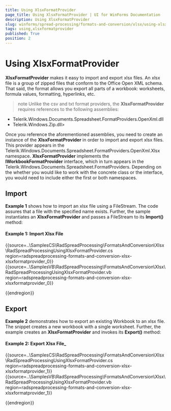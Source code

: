 ```yaml
---
title: Using XlsxFormatProvider
page_title: Using XlsxFormatProvider | UI for WinForms Documentation
description: Using XlsxFormatProvider
slug: winforms/spread-processing/formats-and-conversion/xlsx/using-xlsxformatprovider
tags: using,xlsxformatprovider
published: True
position: 2
---
```


# Using XlsxFormatProvider

__XlsxFormatProvider__ makes it easy to import and export xlsx files. An xlsx file is a group of zipped files that conform to the Office Open XML schema. That said, the format allows you export all parts of a workbook: worksheets, formula values, formatting, hyperlinks, etc.

>note Unlike the csv and txt format providers, the __XlsxFormatProvider__ requires references to the following assemblies:
* Telerik.Windows.Documents.Spreadsheet.FormatProviders.OpenXml.dll
* Telerik.Windows.Zip.dll>
>



Once you reference the aforementioned assemblies, you need to create an instance of the __XlsxFormatProvider__ in order to import and export xlsx files. This provider appears in the Telerik.Windows.Documents.Spreadsheet.FormatProviders.OpenXml.Xlsx namespace. __XlsxFormatProvider__ implements the __IWorkbookFormatProvider__ interface, which in turn appears in the Telerik.Windows.Documents.Spreadsheet.FormatProviders. Depending on the whether you would like to work with the concrete class or the interface, you would need to include either the first or both namespaces.
      

## Import

__Example 1__ shows how to import an xlsx file using a FileStream. The code assures that a file with the specified name exists. Further, the sample instantiates an __XlsxFormatProvider__ and passes a FileStream to its __Import()__ method:

#### Example 1: Import Xlsx File
{{source=..\SamplesCS\RadSpreadProcessing\FormatsAndConversion\Xlsx\RadSpreadProcessingUsingXlsxFormatProvider.cs region=radspreadprocessing-formats-and-conversion-xlsx-xlsxformatprovider_0}} 
{{source=..\SamplesVB\RadSpreadProcessing\FormatsAndConversion\Xlsx\RadSpreadProcessingUsingXlsxFormatProvider.vb region=radspreadprocessing-formats-and-conversion-xlsx-xlsxformatprovider_0}} 

{{endregion}} 
## Export

__Example 2__ demonstrates how to export an existing Workbook to an xlsx file. The snippet creates a new workbook with a single worksheet. Further, the example creates an __XlsxFormatProvider__ and invokes its __Export()__ method:

#### Example 2: Export Xlsx File_


{{source=..\SamplesCS\RadSpreadProcessing\FormatsAndConversion\Xlsx\RadSpreadProcessingUsingXlsxFormatProvider.cs region=radspreadprocessing-formats-and-conversion-xlsx-xlsxformatprovider_1}} 
{{source=..\SamplesVB\RadSpreadProcessing\FormatsAndConversion\Xlsx\RadSpreadProcessingUsingXlsxFormatProvider.vb region=radspreadprocessing-formats-and-conversion-xlsx-xlsxformatprovider_1}} 

{{endregion}} 

